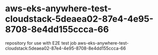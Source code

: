 # aws-eks-anywhere-test-cloudstack-5deaea02-87e4-4e95-8708-8e4dd155ccca-66
repository for use with E2E test job aws-eks-anywhere-test-cloudstack:5deaea02-87e4-4e95-8708-8e4dd155ccca-66
